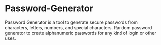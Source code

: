 # Password-Generator
Password Generator is a tool to generate secure passwords from characters, letters, numbers, and special characters. Random password generator to create alphanumeric passwords for any kind of login or other uses.
